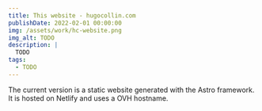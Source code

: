 ```yaml
---
title: This website - hugocollin.com
publishDate: 2022-02-01 00:00:00
img: /assets/work/hc-website.png
img_alt: TODO
description: |
  TODO
tags:
  - TODO
---
```


The current version is a static website generated with the Astro framework. It is hosted on Netlify and uses a OVH hostname.